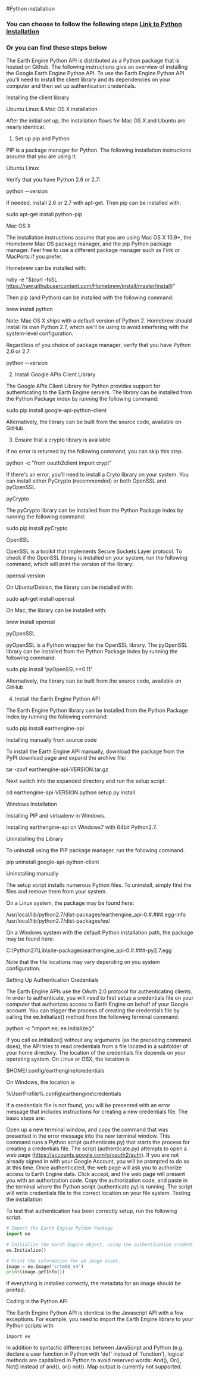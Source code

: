 #Python installation

### You can choose to follow the following steps [Link to Python installation](https://developers.google.com/earth-engine/python_install)
### Or you can find these steps below




The Earth Engine Python API is distributed as a Python package that is hosted on Github. The following instructions give an overview of installing the Google Earth Engine Python API. To use the Earth Engine Python API you'll need to install the client library and its dependencies on your computer and then set up authentication credentials.

Installing the client library

Ubuntu Linux & Mac OS X installation

After the initial set up, the installation flows for Mac OS X and Ubuntu are nearly identical.

1. Set up pip and Python

PIP is a package manager for Python. The following installation instructions assume that you are using it.

Ubuntu Linux

Verify that you have Python 2.6 or 2.7:

python --version
      
If needed, install 2.6 or 2.7 with apt-get. Then pip can be installed with:

sudo apt-get install python-pip
      
Mac OS X

The installation instructions assume that you are using Mac OS X 10.9+, the Homebrew Mac OS package manager, and the pip Python package manager. Feel free to use a different package manager such as Fink or MacPorts if you prefer.

Homebrew can be installed with:

ruby -e "$(curl -fsSL https://raw.githubusercontent.com/Homebrew/install/master/install)"
      
Then pip (and Python) can be installed with the following command:

brew install python
      
Note: Mac OS X ships with a default version of Python 2. Homebrew should install its own Python 2.7, which we'll be using to avoid interfering with the system-level configuration.

Regardless of you choice of package manager, verify that you have Python 2.6 or 2.7:

python --version
      
2. Install Google APIs Client Library

The Google APIs Client Library for Python provides support for authenticating to the Earth Engine servers. The library can be installed from the Python Package index by running the following command:

sudo pip install google-api-python-client
          
Alternatively, the library can be built from the source code, available on GitHub.

3. Ensure that a crypto library is available

If no error is returned by the following command, you can skip this step.

python -c "from oauth2client import crypt"
      
If there's an error, you'll need to install a Cryto library on your system. You can install either PyCrypto (recommended) or both OpenSSL and pyOpenSSL.

pyCrypto

The pyCrypto library can be installed from the Python Package Index by running the following command:

sudo pip install pyCrypto
        
OpenSSL

OpenSSL is a toolkit that implements Secure Sockets Layer protocol. To check if the OpenSSL library is installed on your system, run the following command, which will print the version of the library:

openssl version
        
On Ubuntu/Debian, the library can be installed with:

sudo apt-get install openssl
        
On Mac, the library can be installed with:

brew install openssl
        
pyOpenSSL

pyOpenSSL is a Python wrapper for the OpenSSL library. The pyOpenSSL library can be installed from the Python Package Index by running the following command:

sudo pip install 'pyOpenSSL>=0.11'
        
Alternatively, the library can be built from the source code, available on GitHub.

4. Install the Earth Engine Python API

The Earth Engine Python library can be installed from the Python Package Index by running the following command:

sudo pip install earthengine-api
        
Installing manually from source code

To install the Earth Engine API manually, download the package from the PyPI download page and expand the archive file:

tar -zxvf earthengine-api-VERSION.tar.gz
        
Next switch into the expanded directory and run the setup script:

cd earthengine-api-VERSION
python setup.py install
        
Windows Installation

Installing PIP and virtualenv in Windows.

Installing earthengine-api on Windows7 with 64bit Python2.7.

Uninstalling the Library

To uninstall using the PIP package manager, run the following command.

pip uninstall google-api-python-client
      
Uninstalling manually

The setup script installs numerous Python files. To uninstall, simply find the files and remove them from your system.

On a Linux system, the package may be found here:

/usr/local/lib/python2.7/dist-packages/earthengine_api-0.#.###.egg-info
/usr/local/lib/python2.7/dist-packages/ee/
        
On a Windows system with the default Python installation path, the package may be found here:

C:\Python27\Lib\site-packages\earthengine_api-0.#.###-py2.7.egg
        
Note that the file locations may vary depending on you system configuration.

Setting Up Authentication Credentials

The Earth Engine APIs use the OAuth 2.0 protocol for authenticating clients. In order to authenticate, you will need to first setup a credentials file on your computer that authorizes access to Earth Engine on behalf of your Google account. You can trigger the process of creating the credentials file by calling the ee.Initialize() method from the following terminal command:

python -c "import ee; ee.Initialize()"
      
If you call ee.Initialize() without any arguments (as the preceding command does), the API tries to read credentials from a file located in a subfolder of your home directory. The location of the credentials file depends on your operating system. On Linux or OSX, the location is

$HOME/.config/earthengine/credentials
      
On Windows, the location is

%UserProfile%\.config\earthengine\credentials
      
If a credentials file is not found, you will be presented with an error message that includes instructions for creating a new credentials file. The basic steps are:

Open up a new terminal window, and copy the command that was presented in the error message into the new terminal window. This command runs a Python script (authenticate.py) that starts the process for creating a credentials file.
The script (authenticate.py) attempts to open a web page (https://accounts.google.com/o/oauth2/auth). If you are not already signed in with your Google Account, you will be prompted to do so at this time. Once authenticated, the web page will ask you to authorize access to Earth Engine data.
Click accept, and the web page will present you with an authorization code.
Copy the authorization code, and paste in the terminal where the Python script (authenticate.py) is running. The script will write credentials file to the correct location on your file system.
Testing the installation

To test that authentication has been correctly setup, run the following script.

```python
# Import the Earth Engine Python Package
import ee

# Initialize the Earth Engine object, using the authentication credentials.
ee.Initialize()

# Print the information for an image asset.
image = ee.Image('srtm90_v4')
print(image.getInfo())
```
      
If everything is installed correctly, the metadata for an image should be printed.

Coding in the Python API

The Earth Engine Python API is identical to the Javascript API with a few exceptions. For example, you need to import the Earth Engine library to your Python scripts with

`import ee`
      
In addition to syntactic differences between JavaScript and Python (e.g. declare a user function in Python with 'def' instead of 'function'), logical methods are capitalized in Python to avoid reserved words: And(), Or(), Not() instead of and(), or() not(). Map output is currently not supported.
